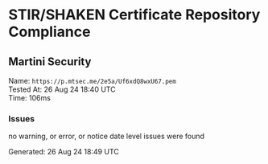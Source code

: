 # STIR/SHAKEN Certificate Repository Compliance

## Martini Security

Name: `https://p.mtsec.me/2e5a/Uf6xdQ8wxU67.pem`\
Tested At: 26 Aug 24 18:40 UTC\
Time: 106ms

### Issues

no warning, or error, or notice date level issues were found

Generated: 26 Aug 24 18:49 UTC